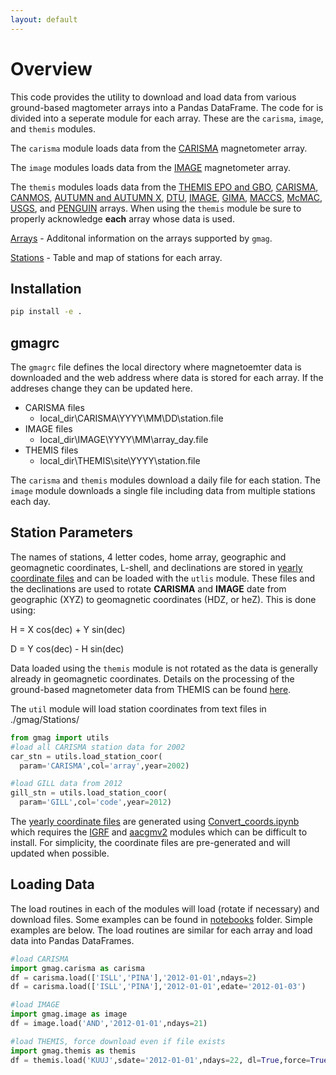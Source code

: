 ```yaml
---
layout: default
---
```


# Overview

This code provides the utility to download and load data from various ground-based magtometer arrays into a Pandas DataFrame. The code for is divided into a seperate module for each array. These are the ```carisma```, ```image```, and ```themis``` modules. 

The ```carisma``` module loads data from the [CARISMA][1] magnetometer array.

The ```image``` modules loads data from the [IMAGE][2] magnetometer array.

The ```themis``` modules loads data from the [THEMIS EPO and GBO][3], [CARISMA][1], [CANMOS][4], [AUTUMN and AUTUMN X][5], [DTU][6], [IMAGE][2], [GIMA][7], [MACCS][8], [McMAC][9], [USGS][10], and [PENGUIN][11] arrays. When using the ```themis``` module be sure to properly acknowledge **each** array whose data is used. 

[Arrays][12] - Additonal information on the arrays supported by ```gmag```. 

[Stations][19] - Table and map of stations for each array. 

## Installation

```bash
pip install -e .
```

## gmagrc

The ```gmagrc``` file defines the local directory where magnetoemter data is downloaded and the web address where data is stored for each array. If the addreses change they can be updated here.

- CARISMA files
  - local_dir\CARISMA\YYYY\MM\DD\station.file
- IMAGE files
  - local_dir\IMAGE\YYYY\MM\array_day.file
- THEMIS files
  - local_dir\THEMIS\site\YYYY\station.file

The ```carisma``` and ```themis``` modules download a daily file for each station. The ```image``` module downloads a single file including data from multiple stations each day. 

## Station Parameters

The names of stations, 4 letter codes, home array, geographic and geomagnetic coordinates, L-shell, and declinations are stored in [yearly coordinate files][13] and can be loaded with the ```utlis``` module. These files and the declinations are used to rotate **CARISMA** and **IMAGE** date from  geographic (XYZ) to geomagnetic coordinates (HDZ, or heZ). This is done using: 

H = X cos(dec) + Y sin(dec)

D = Y cos(dec) - H sin(dec)

Data loaded using the ```themis``` module is not rotated as the data is generally already in geomagnetic coordinates. Details on the processing of the ground-based magnetometer data from THEMIS can be found [here][14]. 

The ```util``` module will load station coordinates from text files in ./gmag/Stations/

```python
from gmag import utils
#load all CARISMA station data for 2002
car_stn = utils.load_station_coor(
  param='CARISMA',col='array',year=2002)

#load GILL data from 2012
gill_stn = utils.load_station_coor(
  param='GILL',col='code',year=2012)
```

The [yearly coordinate files][13] are generated using [Convert_coords.ipynb][15] which requires the [IGRF][16] and [aacgmv2][17] modules which can be difficult to install. For simplicity, the coordinate files are pre-generated and will updated when possible.

## Loading Data

The load routines in each of the modules will load (rotate if necessary) and download files. Some examples can be found in [notebooks][18] folder. Simple examples are below. The load routines are similar for each array and load data into Pandas DataFrames.

```python
#load CARISMA
import gmag.carisma as carisma
df = carisma.load(['ISLL','PINA'],'2012-01-01',ndays=2)
df = carisma.load(['ISLL','PINA'],'2012-01-01',edate='2012-01-03')

#load IMAGE
import gmag.image as image
df = image.load('AND','2012-01-01',ndays=21)

#load THEMIS, force download even if file exists
import gmag.themis as themis
df = themis.load('KUUJ',sdate='2012-01-01',ndays=22, dl=True,force=True)
```


[1]: http://carisma.ca/
[2]: https://space.fmi.fi/image/www/index.php?page=contributors
[3]: http://themis.ssl.berkeley.edu/instrument_gmags.shtml
[4]: http://geomag.nrcan.gc.ca/obs/canmos-en.php
[5]: http://autumn.athabascau.ca/
[6]: http://www.space.dtu.dk/english/Research/Scientific_data_and_models/Magnetic_Ground_Stations
[7]: https://www.gi.alaska.edu/monitors/magnetometer
[8]: http://space.augsburg.edu/maccs/index.html
[9]: https://agupubs.onlinelibrary.wiley.com/doi/full/10.1002/jgra.50274
[10]: https://www.usgs.gov/natural-hazards/geomagnetism
[11]: http://mist.nianet.org/index.html
[12]: ./arrays.md
[13]: https://github.com/kylermurphy/gmag/tree/master/gmag/Stations
[14]: ftp://apollo.ssl.berkeley.edu/pub/THEMIS/3%20Ground%20Systems/3.2%20Science%20Operations/Science%20Operations%20Documents/GMAG_Station_Data_Processing_Notes.pdf
[15]: https://github.com/kylermurphy/gmag/blob/master/notebooks/Convert_coords.ipynb
[16]: https://github.com/space-physics/igrf12
[17]: https://github.com/aburrell/aacgmv2
[18]: https://github.com/kylermurphy/gmag/tree/master/notebooks
[19]: ./stations.md